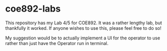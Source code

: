 # coe892-labs
This repository has my Lab 4/5 for COE892. It was a rather lengthy lab, but thankfully it worked. 
If anyone wishes to use this, please feel free to do so! 

My suggestion would be to actually implement a UI for the operator to use rather than just have the Operator run in terminal. 
